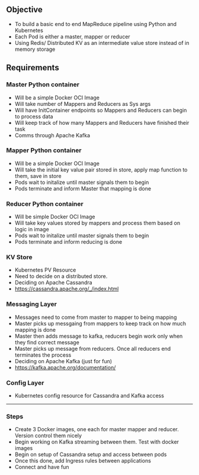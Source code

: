 ## Objective
- To build a basic end to end MapReduce pipeline using Python and Kubernetes
- Each Pod is either a master, mapper or reducer
- Using Redis/ Distributed KV as an intermediate value store instead of in memory storage

## Requirements
### Master Python container
- Will be a simple Docker OCI Image
- Will take number of Mappers and Reducers as Sys args
- Will have InitContainer endpoints so Mappers and Reducers can begin to process data
- Will keep track of how many Mappers and Reducers have finished their task
- Comms through Apache Kafka

### Mapper Python container
- Will be a simple Docker OCI Image
- Will take the initial key value pair stored in store, apply map function to them, save in store
- Pods wait to initalize until master signals them to begin
- Pods terminate and inform Master that mapping is done

### Reducer Python container
- Will be simple Docker OCI Image
- Will take key values stored by mappers and process them based on logic in image
- Pods wait to initalize until master signals them to begin
- Pods terminate and inform reducing is done

### KV Store
- Kubernetes PV Resource
- Need to decide on a distributed store. 
- Deciding on Apache Cassandra
- https://cassandra.apache.org/_/index.html

### Messaging Layer 
- Messages need to come from master to mapper to being mapping
- Master picks up messgaing from mappers to keep track on how much mapping is done
- Master then adds message to kafka, reducers begin work only when they find correct message
- Master picks up message from reducers. Once all reducers end terminates the process
- Deciding on Apache Kafka (just for fun)
- https://kafka.apache.org/documentation/

### Config Layer
- Kubernetes config resource for Cassandra and Kafka access

---

### Steps
- Create 3 Docker images, one each for master mapper and reducer. Version control them nicely
- Begin working on Kafka streaming between them. Test with docker images
- Begin on setup of Cassandra setup and access between pods
- Once this done, add Ingress rules between applications
- Connect and have fun